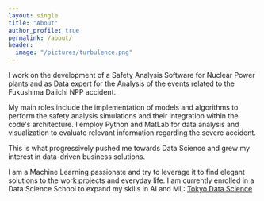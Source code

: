 ```yaml
---
layout: single
title: "About"
author_profile: true
permalink: /about/
header:
  image: "/pictures/turbulence.png"
---
```


I work on the development of a Safety Analysis Software for Nuclear Power plants and as Data expert for the Analysis of the events related to the Fukushima Daiichi NPP accident.

My main roles include the implementation of models and algorithms to perform the safety analysis simulations and their integration within the code's architecture. I employ Python and MatLab for data analysis and visualization to evaluate relevant information regarding the severe accident.

This is what progressively pushed me towards Data Science and grew my interest in data-driven business solutions.

I am a Machine Learning passionate and try to leverage it to find elegant solutions to the work projects and everyday life. I am currently enrolled in a Data Science School to expand my skills in AI and ML:
[Tokyo Data Science](https://tokyodatascience.com/)
